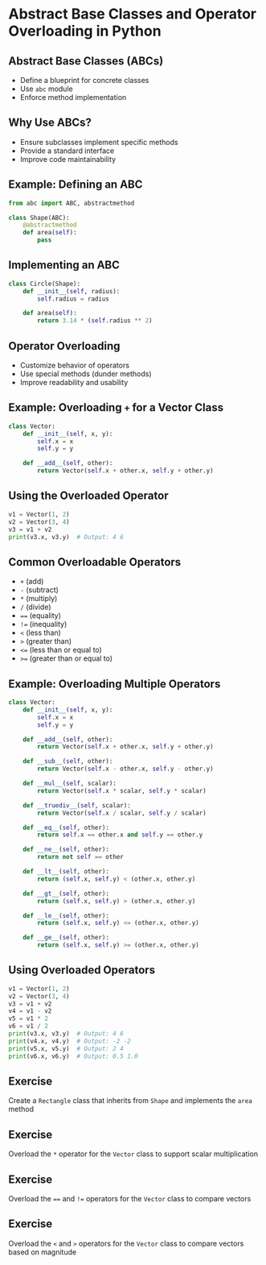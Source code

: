 # Abstract Base Classes and Operator Overloading in Python

## Abstract Base Classes (ABCs)

- Define a blueprint for concrete classes
- Use `abc` module
- Enforce method implementation

## Why Use ABCs?

- Ensure subclasses implement specific methods
- Provide a standard interface
- Improve code maintainability

## Example: Defining an ABC

```python
from abc import ABC, abstractmethod

class Shape(ABC):
    @abstractmethod
    def area(self):
        pass
```

## Implementing an ABC

```python
class Circle(Shape):
    def __init__(self, radius):
        self.radius = radius

    def area(self):
        return 3.14 * (self.radius ** 2)
```

## Operator Overloading

- Customize behavior of operators
- Use special methods (dunder methods)
- Improve readability and usability

## Example: Overloading `+` for a Vector Class

```python
class Vector:
    def __init__(self, x, y):
        self.x = x
        self.y = y

    def __add__(self, other):
        return Vector(self.x + other.x, self.y + other.y)
```

## Using the Overloaded Operator

```python
v1 = Vector(1, 2)
v2 = Vector(3, 4)
v3 = v1 + v2
print(v3.x, v3.y)  # Output: 4 6
```

## Common Overloadable Operators

- `+` (add)
- `-` (subtract)
- `*` (multiply)
- `/` (divide)
- `==` (equality)
- `!=` (inequality)
- `<` (less than)
- `>` (greater than)
- `<=` (less than or equal to)
- `>=` (greater than or equal to)

## Example: Overloading Multiple Operators

```python
class Vector:
    def __init__(self, x, y):
        self.x = x
        self.y = y

    def __add__(self, other):
        return Vector(self.x + other.x, self.y + other.y)

    def __sub__(self, other):
        return Vector(self.x - other.x, self.y - other.y)

    def __mul__(self, scalar):
        return Vector(self.x * scalar, self.y * scalar)

    def __truediv__(self, scalar):
        return Vector(self.x / scalar, self.y / scalar)

    def __eq__(self, other):
        return self.x == other.x and self.y == other.y

    def __ne__(self, other):
        return not self == other

    def __lt__(self, other):
        return (self.x, self.y) < (other.x, other.y)

    def __gt__(self, other):
        return (self.x, self.y) > (other.x, other.y)

    def __le__(self, other):
        return (self.x, self.y) <= (other.x, other.y)

    def __ge__(self, other):
        return (self.x, self.y) >= (other.x, other.y)
```

## Using Overloaded Operators

```python
v1 = Vector(1, 2)
v2 = Vector(3, 4)
v3 = v1 + v2
v4 = v1 - v2
v5 = v1 * 2
v6 = v1 / 2
print(v3.x, v3.y)  # Output: 4 6
print(v4.x, v4.y)  # Output: -2 -2
print(v5.x, v5.y)  # Output: 2 4
print(v6.x, v6.y)  # Output: 0.5 1.0
```

## Exercise

Create a `Rectangle` class that inherits from `Shape` and implements the `area` method

## Exercise

Overload the `*` operator for the `Vector` class to support scalar multiplication

## Exercise

Overload the `==` and `!=` operators for the `Vector` class to compare vectors

## Exercise

Overload the `<` and `>` operators for the `Vector` class to compare vectors based on magnitude
